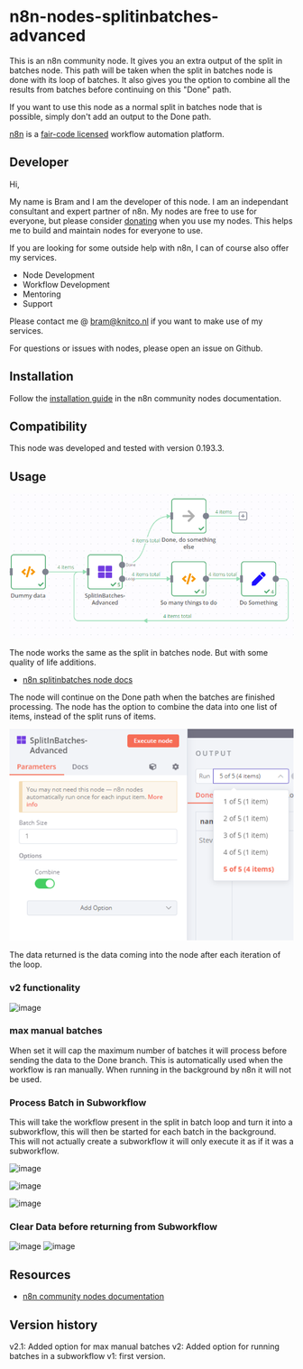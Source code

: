 # n8n-nodes-splitinbatches-advanced

This is an n8n community node. It gives you an extra output of the split in batches node. 
This path will be taken when the split in batches node is done with its loop of batches. It also gives you the option to combine all the results from batches before continuing on this "Done" path. 

If you want to use this node as a normal split in batches node that is possible, simply don't add an output to the Done path.

[n8n](https://n8n.io/) is a [fair-code licensed](https://docs.n8n.io/reference/license/) workflow automation platform.

## Developer

Hi, 

My name is Bram and I am the developer of this node.
I am an independant consultant and expert partner of n8n.
My nodes are free to use for everyone, but please consider [donating](https://donate.stripe.com/3cs5oe7xM6L77Yc5ko) when you use my nodes.
This helps me to build and maintain nodes for everyone to use.

If you are looking for some outside help with n8n, I can of course also offer my services.
* Node Development
* Workflow Development
* Mentoring
* Support

Please contact me @ bram@knitco.nl if you want to make use of my services.

For questions or issues with nodes, please open an issue on Github.

## Installation

Follow the [installation guide](https://docs.n8n.io/integrations/community-nodes/installation/) in the n8n community nodes documentation.

## Compatibility

This node was developed and tested with version 0.193.3.

## Usage

![SplitInBatchesAdvanced](https://github.com/bramkn/n8n-nodes-splitinbatches-advanced/blob/master/images/SplitInBatchesAdvanced.png)

The node works the same as the split in batches node. But with some quality of life additions.
* [n8n splitinbatches node docs](https://docs.n8n.io/integrations/builtin/core-nodes/n8n-nodes-base.splitinbatches/)

The node will continue on the Done path when the batches are finished processing.
The node has the option to combine the data into one list of items, instead of the split runs of items.

![SplitInBatchesAdvancedCombine](https://github.com/bramkn/n8n-nodes-splitinbatches-advanced/blob/master/images/SplitInBatchesAdvancedCombine.png)

The data returned is the data coming into the node after each iteration of the loop.

### v2 functionality
![image](https://user-images.githubusercontent.com/74856333/233983968-e8e65c4e-19e4-4e90-bdbb-8aa4636aa1a8.png)

### max manual batches
When set it will cap the maximum number of batches it will process before sending the data to the Done branch.
This is automatically used when the workflow is ran manually. When running in the background by n8n it will not be used.

### Process Batch in Subworkflow
This will take the workflow present in the split in batch loop and turn it into a subworkflow, this will then be started for each batch in the background.
This will not actually create a subworkflow it will only execute it as if it was a subworkflow.

![image](https://user-images.githubusercontent.com/74856333/233984675-21d75e1a-d20b-426a-96f2-0fd754bc435a.png)

![image](https://user-images.githubusercontent.com/74856333/233984718-9b056a60-2fd4-4120-9a40-6750b9c22ccc.png)

![image](https://user-images.githubusercontent.com/74856333/233985151-6a32b05e-ca57-4cdb-8933-8fccd145df8c.png)


### Clear Data before returning from Subworkflow
![image](https://user-images.githubusercontent.com/74856333/233985371-7ba64dee-711b-4edf-bdf9-9523cc480062.png)
![image](https://user-images.githubusercontent.com/74856333/233985417-eaf6c696-d398-4e27-990a-e13b04189ee1.png)


## Resources

* [n8n community nodes documentation](https://docs.n8n.io/integrations/community-nodes/)

## Version history

v2.1: Added option for max manual batches
v2: Added option for running batches in a subworkflow
v1: first version.


